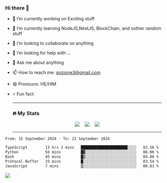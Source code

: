 ### Hi there 👋

<!--
**charlieScript/charlieScript** is a ✨ _special_ ✨ repository because its `README.md` (this file) appears on your GitHub profile.

Here are some ideas to get you started: -->

- 🔭 I’m currently working on Exciting stuff
- 🌱 I’m currently learning NodeJS,NestJS, BlockChain, and oother random stuff
- 👯 I’m looking to collaborate on anything
- 🤔 I’m looking for help with ...
- 💬 Ask me about anything
- 📫 How to reach me: gozione3@gmail.com
- 😄 Pronouns: HE/HIM
- ⚡ Fun fact:


  ---

  ### :fire: My Stats

  <div id="stats" align="center">
  <img src="http://github-readme-streak-stats.herokuapp.com?user=charlieScript&theme=dark&date_format=M%20j%5B%2C%20Y%5D" />&nbsp;&nbsp;&nbsp;
  <img src="https://github-readme-stats.vercel.app/api/top-langs/?username=charlieScript&layout=compact&theme=vision-friendly-dark"/>&nbsp;&nbsp;&nbsp;
  <img src="https://github-readme-stats.vercel.app/api?username=charlieScript&show_icons=true&theme=radical"/>
  </div>

  ---



<!--START_SECTION:waka-->

```txt
From: 15 September 2024 - To: 22 September 2024

TypeScript        13 hrs 3 mins   █████████████████████░░░░   83.56 %
Python            56 mins         █▓░░░░░░░░░░░░░░░░░░░░░░░   06.00 %
Bash              45 mins         █▒░░░░░░░░░░░░░░░░░░░░░░░   04.80 %
Protocol Buffer   33 mins         █░░░░░░░░░░░░░░░░░░░░░░░░   03.54 %
JavaScript        7 mins          ▒░░░░░░░░░░░░░░░░░░░░░░░░   00.81 %
```

<!--END_SECTION:waka-->
![](https://komarev.com/ghpvc/?username=charlieScript)
